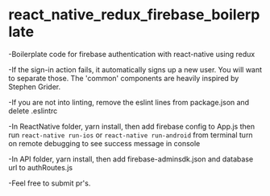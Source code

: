 # react_native_redux_firebase_boilerplate
-Boilerplate code for firebase authentication with react-native using redux

-If the sign-in action fails, it automatically signs up a new user. You will want to separate those.
The 'common' components are heavily inspired by Stephen Grider.

-If you are not into linting, remove the eslint lines from package.json and delete .eslintrc

-In ReactNative folder, yarn install, then add firebase config to App.js then run `react-native run-ios` or `react-native run-android` from terminal
turn on remote debugging to see success message in console

-In API folder, yarn install, then add firebase-adminsdk.json and database url to authRoutes.js

-Feel free to submit pr's.
